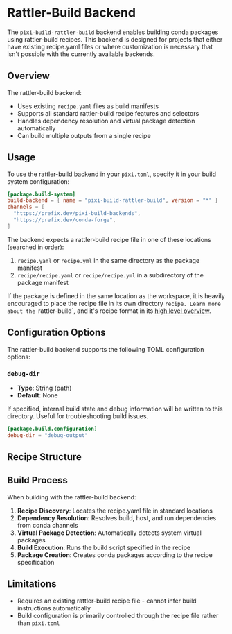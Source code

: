 # Rattler-Build Backend

The `pixi-build-rattler-build` backend enables building conda packages using rattler-build recipes.
This backend is designed for projects that either have existing recipe.yaml files or where customization is necessary that isn't possible with the currently available backends.

## Overview

The rattler-build backend:

- Uses existing `recipe.yaml` files as build manifests
- Supports all standard rattler-build recipe features and selectors
- Handles dependency resolution and virtual package detection automatically
- Can build multiple outputs from a single recipe

## Usage

To use the rattler-build backend in your `pixi.toml`, specify it in your build system configuration:

```toml
[package.build-system]
build-backend = { name = "pixi-build-rattler-build", version = "*" }
channels = [
  "https://prefix.dev/pixi-build-backends",
  "https://prefix.dev/conda-forge",
]
```

The backend expects a rattler-build recipe file in one of these locations (searched in order):

1. `recipe.yaml` or `recipe.yml` in the same directory as the package manifest
2. `recipe/recipe.yaml` or `recipe/recipe.yml` in a subdirectory of the package manifest

If the package is defined in the same location as the workspace, it is heavily encouraged to place the recipe file in its own directory `recipe.
Learn more about the `rattler-build`, and it's recipe format in its [high level overview](https://rattler.build/latest/highlevel).


## Configuration Options

The rattler-build backend supports the following TOML configuration options:

### `debug-dir`
- **Type**: String (path)
- **Default**: None

If specified, internal build state and debug information will be written to this directory. Useful for troubleshooting build issues.

```toml
[package.build.configuration]
debug-dir = "debug-output"
```

## Recipe Structure


## Build Process

When building with the rattler-build backend:

1. **Recipe Discovery**: Locates the recipe.yaml file in standard locations
2. **Dependency Resolution**: Resolves build, host, and run dependencies from conda channels
3. **Virtual Package Detection**: Automatically detects system virtual packages
4. **Build Execution**: Runs the build script specified in the recipe
5. **Package Creation**: Creates conda packages according to the recipe specification


## Limitations

- Requires an existing rattler-build recipe file - cannot infer build instructions automatically
- Build configuration is primarily controlled through the recipe file rather than `pixi.toml`
